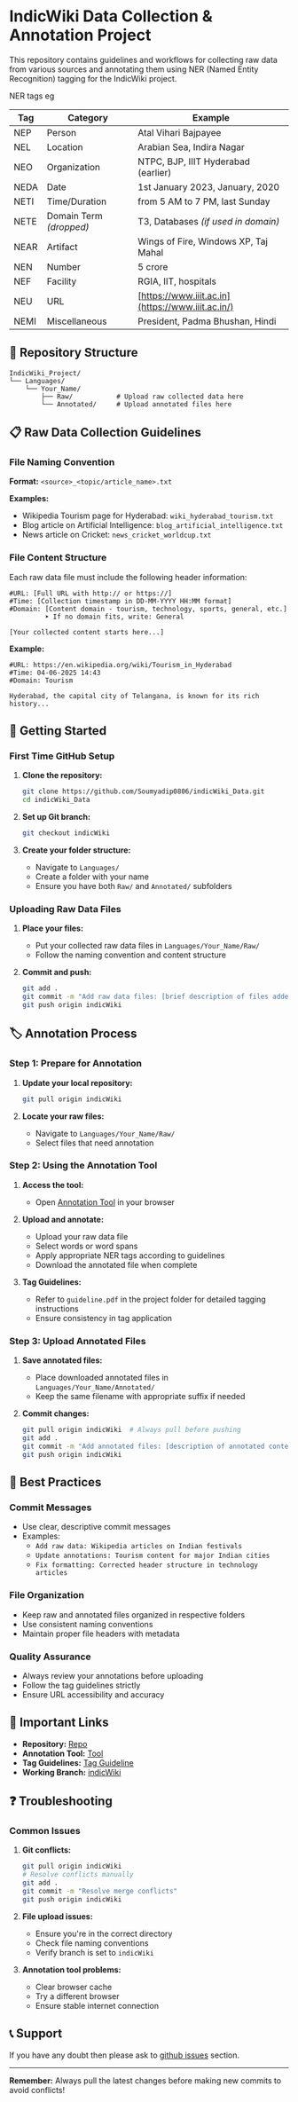 # IndicWiki Data Collection & Annotation Project

This repository contains guidelines and workflows for collecting raw data from various sources and annotating them using NER (Named Entity Recognition) tagging for the IndicWiki project.

NER tags
eg

| Tag | Category | Example |
| --- | --- | --- |
| NEP | Person | Atal Vihari Bajpayee |
| NEL | Location | Arabian Sea, Indira Nagar |
| NEO | Organization | NTPC, BJP, IIIT Hyderabad (earlier) |
| NEDA | Date | 1st January 2023, January, 2020 |
| NETI | Time/Duration | from 5 AM to 7 PM, last Sunday |
| NETE | Domain Term *(dropped)* | T3, Databases *(if used in domain)* |
| NEAR | Artifact | Wings of Fire, Windows XP, Taj Mahal |
| NEN | Number | 5 crore |
| NEF | Facility | RGIA, IIT, hospitals |
| NEU | URL | [https://www.iiit.ac.in](https://www.iiit.ac.in/) |
| NEMI | Miscellaneous | President, Padma Bhushan, Hindi |

## 📁 Repository Structure

```
IndicWiki_Project/
└── Languages/
    └── Your_Name/
        ├── Raw/           # Upload raw collected data here
        └── Annotated/     # Upload annotated files here
```



## 📋 Raw Data Collection Guidelines

### File Naming Convention

**Format:** `<source>_<topic/article_name>.txt`

**Examples:**
- Wikipedia Tourism page for Hyderabad: `wiki_hyderabad_tourism.txt`
- Blog article on Artificial Intelligence: `blog_artificial_intelligence.txt`
- News article on Cricket: `news_cricket_worldcup.txt`

### File Content Structure

Each raw data file must include the following header information:

```
#URL: [Full URL with http:// or https://]
#Time: [Collection timestamp in DD-MM-YYYY HH:MM format]
#Domain: [Content domain - tourism, technology, sports, general, etc.]
         ➤ If no domain fits, write: General

[Your collected content starts here...]
```

**Example:**
```
#URL: https://en.wikipedia.org/wiki/Tourism_in_Hyderabad
#Time: 04-06-2025 14:43
#Domain: Tourism

Hyderabad, the capital city of Telangana, is known for its rich history...
```

## 🚀 Getting Started

### First Time GitHub Setup

1. **Clone the repository:**
   ```bash
   git clone https://github.com/Soumyadip0806/indicWiki_Data.git
   cd indicWiki_Data
   ```

2. **Set up Git branch:**
   ```bash
   git checkout indicWiki
   ```

3. **Create your folder structure:**
   - Navigate to `Languages/`
   - Create a folder with your name
   - Ensure you have both `Raw/` and `Annotated/` subfolders




### Uploading Raw Data Files

1. **Place your files:**
   - Put your collected raw data files in `Languages/Your_Name/Raw/`
   - Follow the naming convention and content structure

2. **Commit and push:**
   ```bash
   git add .
   git commit -m "Add raw data files: [brief description of files added]"
   git push origin indicWiki
   ```

## 🏷️ Annotation Process

### Step 1: Prepare for Annotation

1. **Update your local repository:**
   ```bash
   git pull origin indicWiki
   ```

2. **Locate your raw files:**
   - Navigate to `Languages/Your_Name/Raw/`
   - Select files that need annotation

### Step 2: Using the Annotation Tool

1. **Access the tool:**
   - Open [Annotation Tool](https://plural.iiit.ac.in/ner-annotator/) in your browser

2. **Upload and annotate:**
   - Upload your raw data file
   - Select words or word spans
   - Apply appropriate NER tags according to guidelines
   - Download the annotated file when complete

3. **Tag Guidelines:**
   - Refer to `guideline.pdf` in the project folder for detailed tagging instructions
   - Ensure consistency in tag application

### Step 3: Upload Annotated Files

1. **Save annotated files:**
   - Place downloaded annotated files in `Languages/Your_Name/Annotated/`
   - Keep the same filename with appropriate suffix if needed

2. **Commit changes:**
   ```bash
   git pull origin indicWiki  # Always pull before pushing
   git add .
   git commit -m "Add annotated files: [description of annotated content]"
   git push origin indicWiki
   ```

## 📝 Best Practices

### Commit Messages
- Use clear, descriptive commit messages
- Examples:
  - `Add raw data: Wikipedia articles on Indian festivals`
  - `Update annotations: Tourism content for major Indian cities`
  - `Fix formatting: Corrected header structure in technology articles`

### File Organization
- Keep raw and annotated files organized in respective folders
- Use consistent naming conventions
- Maintain proper file headers with metadata

### Quality Assurance
- Always review your annotations before uploading
- Follow the tag guidelines strictly
- Ensure URL accessibility and accuracy

## 🔗 Important Links

- **Repository:** [Repo](https://github.com/Soumyadip0806/indicWiki_Data.git)
- **Annotation Tool:** [Tool](https://plural.iiit.ac.in/ner-annotator/)
- **Tag Guidelines:** [Tag Guideline](https://github.com/Soumyadip0806/indicWiki_Data/blob/indicWiki/NER_Guideline.pdf)
- **Working Branch:** [indicWiki](https://github.com/Soumyadip0806/indicWiki_Data/tree/indicWiki)

## ❓ Troubleshooting

### Common Issues

1. **Git conflicts:**
   ```bash
   git pull origin indicWiki
   # Resolve conflicts manually
   git add .
   git commit -m "Resolve merge conflicts"
   git push origin indicWiki
   ```

2. **File upload issues:**
   - Ensure you're in the correct directory
   - Check file naming conventions
   - Verify branch is set to `indicWiki`

3. **Annotation tool problems:**
   - Clear browser cache
   - Try a different browser
   - Ensure stable internet connection

## 📞 Support

If you have any doubt then please ask to [github issues](https://github.com/Soumyadip0806/indicWiki_Data/issues) section.

---

**Remember:** Always pull the latest changes before making new commits to avoid conflicts!
